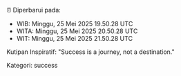 ⏰ Diperbarui pada:
- WIB: Minggu, 25 Mei 2025 19.50.28 UTC
- WITA: Minggu, 25 Mei 2025 20.50.28 UTC
- WIT: Minggu, 25 Mei 2025 21.50.28 UTC

Kutipan Inspiratif:
"Success is a journey, not a destination."


Kategori: success

